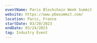 ```yaml
---
eventName: Paris Blockchain Week Summit
website: https://www.pbwsummit.com/
location: Paris, France
startDate: 03/20/2023
endDate: 03/24/2023
tag: Industry Event
---
```

